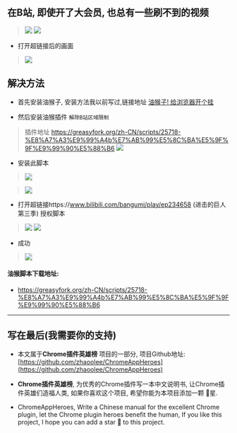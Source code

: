 ## 在B站, 即使开了大会员, 也总有一些刷不到的视频
> ![](https://user-gold-cdn.xitu.io/2019/6/1/16b0eda1fb59966e?w=1240&h=630&f=png&s=493486)
> ![](https://user-gold-cdn.xitu.io/2019/6/1/16b0eda212f369a5?w=1240&h=157&f=png&s=88599)
- 打开超链接后的画面
> ![](https://user-gold-cdn.xitu.io/2019/6/1/16b0eec345e07816?w=1240&h=939&f=png&s=320425)

## 解决方法

- 首先安装油猴子, 安装方法我以前写过,链接地址 [油猴子! 给浏览器开个挂](https://www.jianshu.com/p/8d62228c6961)

- 然后安装油猴插件 `解除B站区域限制`
> 插件地址 https://greasyfork.org/zh-CN/scripts/25718-%E8%A7%A3%E9%99%A4b%E7%AB%99%E5%8C%BA%E5%9F%9F%E9%99%90%E5%88%B6
> ![](https://user-gold-cdn.xitu.io/2019/6/1/16b0eec34606e541?w=1240&h=609&f=png&s=193753)

- 安装此脚本
> ![](https://user-gold-cdn.xitu.io/2019/6/1/16b0eec345f0d864?w=1240&h=498&f=png&s=151192)

> ![](https://user-gold-cdn.xitu.io/2019/6/1/16b0eec3462fa39f?w=1240&h=637&f=png&s=230316)

- 打开超链接https://www.bilibili.com/bangumi/play/ep234658 (进击的巨人第三季) 授权脚本
> ![](https://user-gold-cdn.xitu.io/2019/6/1/16b0eec34dbbf55a?w=1240&h=620&f=png&s=303082)
> ![](https://user-gold-cdn.xitu.io/2019/6/1/16b0eec34decabb4?w=1240&h=732&f=png&s=403439)
- 成功
> ![](https://user-gold-cdn.xitu.io/2019/6/1/16b0eec39e23a7bc?w=1240&h=970&f=png&s=1160268)

#### 油猴脚本下载地址:

- https://greasyfork.org/zh-CN/scripts/25718-%E8%A7%A3%E9%99%A4b%E7%AB%99%E5%8C%BA%E5%9F%9F%E9%99%90%E5%88%B6



---

## 写在最后(我需要你的支持)
- 本文属于**Chrome插件英雄榜** 项目的一部分, 项目Github地址: [https://github.com/zhaoolee/ChromeAppHeroes](https://github.com/zhaoolee/ChromeAppHeroes)

- **Chrome插件英雄榜**, 为优秀的Chrome插件写一本中文说明书, 让Chrome插件英雄们造福人类, 如果你喜欢这个项目, 希望你能为本项目添加一颗 🌟星.

- ChromeAppHeroes, Write a Chinese manual for the excellent Chrome plugin, let the Chrome plugin heroes benefit the human, If you like this project, I hope you can add a star 🌟 to this project.




